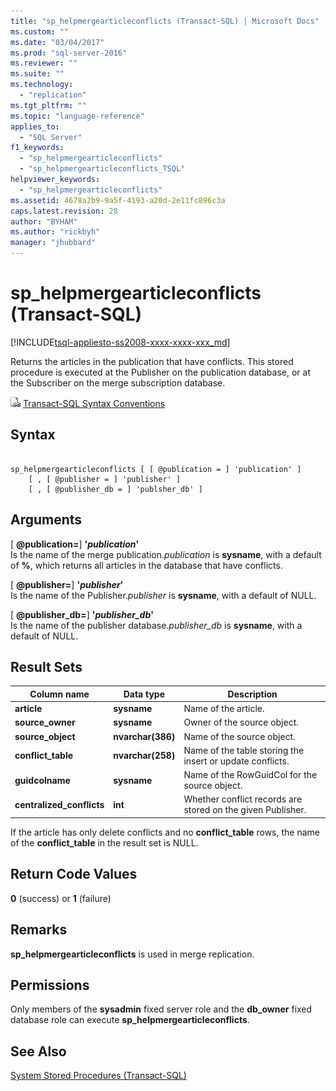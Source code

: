 ```yaml
---
title: "sp_helpmergearticleconflicts (Transact-SQL) | Microsoft Docs"
ms.custom: ""
ms.date: "03/04/2017"
ms.prod: "sql-server-2016"
ms.reviewer: ""
ms.suite: ""
ms.technology: 
  - "replication"
ms.tgt_pltfrm: ""
ms.topic: "language-reference"
applies_to: 
  - "SQL Server"
f1_keywords: 
  - "sp_helpmergearticleconflicts"
  - "sp_helpmergearticleconflicts_TSQL"
helpviewer_keywords: 
  - "sp_helpmergearticleconflicts"
ms.assetid: 4678a2b9-9a5f-4193-a20d-2e11fc896c3a
caps.latest.revision: 28
author: "BYHAM"
ms.author: "rickbyh"
manager: "jhubbard"
---
```

# sp_helpmergearticleconflicts (Transact-SQL)
[!INCLUDE[tsql-appliesto-ss2008-xxxx-xxxx-xxx_md](../../includes/tsql-appliesto-ss2008-xxxx-xxxx-xxx-md.md)]

  Returns the articles in the publication that have conflicts. This stored procedure is executed at the Publisher on the publication database, or at the Subscriber on the merge subscription database.  
  
 ![Topic link icon](../../database-engine/configure-windows/media/topic-link.gif "Topic link icon") [Transact-SQL Syntax Conventions](../../t-sql/language-elements/transact-sql-syntax-conventions-transact-sql.md)  
  
## Syntax  
  
```  
  
sp_helpmergearticleconflicts [ [ @publication = ] 'publication' ]  
    [ , [ @publisher = ] 'publisher' ]  
    [ , [ @publisher_db = ] 'publsher_db' ]  
```  
  
## Arguments  
 [ **@publication=**] **'***publication***'**  
 Is the name of the merge publication.*publication* is **sysname**, with a default of **%**, which returns all articles in the database that have conflicts.  
  
 [ **@publisher=**] **'***publisher***'**  
 Is the name of the Publisher.*publisher* is **sysname**, with a default of NULL.  
  
 [ **@publisher_db=**] **'***publisher_db***'**  
 Is the name of the publisher database.*publisher_db* is **sysname**, with a default of NULL.  
  
## Result Sets  
  
|Column name|Data type|Description|  
|-----------------|---------------|-----------------|  
|**article**|**sysname**|Name of the article.|  
|**source_owner**|**sysname**|Owner of the source object.|  
|**source_object**|**nvarchar(386)**|Name of the source object.|  
|**conflict_table**|**nvarchar(258)**|Name of the table storing the insert or update conflicts.|  
|**guidcolname**|**sysname**|Name of the RowGuidCol for the source object.|  
|**centralized_conflicts**|**int**|Whether conflict records are stored on the given Publisher.|  
  
 If the article has only delete conflicts and no **conflict_table** rows, the name of the **conflict_table** in the result set is NULL.  
  
## Return Code Values  
 **0** (success) or **1** (failure)  
  
## Remarks  
 **sp_helpmergearticleconflicts** is used in merge replication.  
  
## Permissions  
 Only members of the **sysadmin** fixed server role and the **db_owner** fixed database role can execute **sp_helpmergearticleconflicts**.  
  
## See Also  
 [System Stored Procedures &#40;Transact-SQL&#41;](../../relational-databases/system-stored-procedures/system-stored-procedures-transact-sql.md)  
  
  